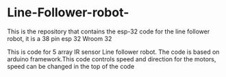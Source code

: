 # Line-Follower-robot-
This is the repository that contains the esp-32 code for the line follower robot, it is a 38 pin esp 32 Wroom 32 

This is code for 5 array IR sensor Line follower robot. The code is based on arduino framework.This code controls speed and direction for the motors, speed can be changed in the top of the code 
